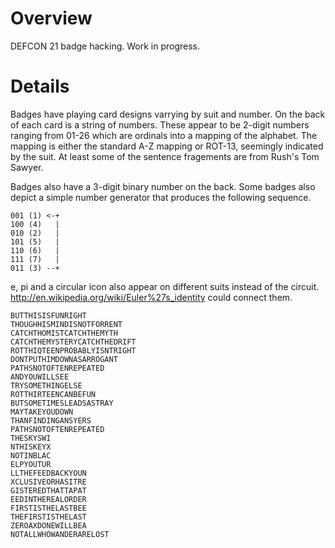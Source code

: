 Overview
========

DEFCON 21 badge hacking.  Work in progress.

Details
=======
Badges have playing card designs varrying by suit and number.  On the
back of each card is a string of numbers.  These appear to be 2-digit
numbers ranging from 01-26 which are ordinals into a mapping of
the alphabet.  The mapping is either the standard A-Z mapping or ROT-13,
seemingly indicated by the suit.  At least some of the sentence
fragements are from Rush's Tom Sawyer.

Badges also have a 3-digit binary number on the back.  Some badges also
depict a simple number generator that produces the following sequence.

    001 (1) <-+
    100 (4)   |
    010 (2)   |
    101 (5)   |
    110 (6)   |
    111 (7)   |
    011 (3) --+

e, pi and a circular icon also appear on different suits instead of the circuit.
http://en.wikipedia.org/wiki/Euler%27s_identity could connect them.

    BUTTHISISFUNRIGHT
    THOUGHHISMINDISNOTFORRENT
    CATCHTHOMISTCATCHTHEMYTH
    CATCHTHEMYSTERYCATCHTHEDRIFT
    ROTTHIQTEENPROBABLYISNTRIGHT
    DONTPUTHIMDOWNASARROGANT
    PATHSNOTOFTENREPEATED
    ANDYOUWILLSEE
    TRYSOMETHINGELSE
    ROTTHIRTEENCANBEFUN
    BUTSOMETIMESLEADSASTRAY
    MAYTAKEYOUDOWN
    THANFINDINGANSYERS
    PATHSNOTOFTENREPEATED
    THESKYSWI
    NTHISKEYX
    NOTINBLAC
    ELPYOUTUR
    LLTHEFEEDBACKYOUN
    XCLUSIVEORHASITRE
    GISTEREDTHATTAPAT
    EEDINTHEREALORDER
    FIRSTISTHELASTBEE
    THEFIRSTISTHELAST
    ZEROAXDONEWILLBEA
    NOTALLWHOWANDERARELOST
